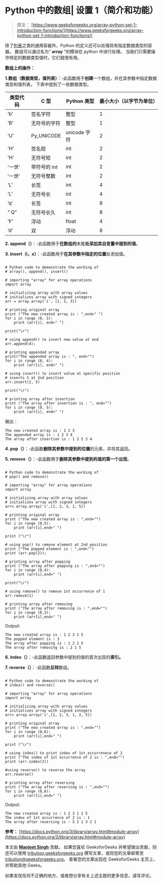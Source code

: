 # Python 中的数组| 设置 1（简介和功能）

> 原文： [https://www.geeksforgeeks.org/array-python-set-1-introduction-functions/](https://www.geeksforgeeks.org/array-python-set-1-introduction-functions/)

除了[列表](http://quiz.geeksforgeeks.org/python-set-3-strings-lists-tuples-iterations/)之类的通用容器外，Python 的定义还可以处理具有指定数据类型的容器。 数组可以通过名为“ **array** ”的模块在 python 中进行处理。 当我们只需要操作特定的数据类型值时，它们就很有用。

**数组上的操作：**

**1.数组（数据类型，值列表）**：-此函数用于**创建**一个数组，并在其参数中指定数据类型和值列表。 下表中提到了一些数据类型。

| 类型代码 | C 型 | Python 类型 | 最小大小（以字节为单位） |
| --- | --- | --- | --- |
| ‘b’ | 签名字符 | 整型 | 1 |
| ‘B’ | 无符号的字符 | 整型 | 1 |
| ‘U’ | Py_UNICODE | unicode 字符 | 2 |
| 'H' | 签名短 | int | 2 |
| 'H' | 无符号短 | int | 2 |
| '一世' | 带符号的 int | int | 2 |
| '一世' | 无符号整数 | int | 2 |
| ‘L’ | 长签 | int | 4 |
| ‘L’ | 无符号长 | int | 4 |
| ‘q’ | 长签 | int | 8 |
| “ Q” | 无符号长久 | int | 8 |
| 'F' | 浮动 | float | 4 |
| ‘d’ | 双 | 浮动 | 8 |

**2\. append（）**：-此函数用于**在数组的**末尾**处添加其自变量中提到的值**。

**3\. insert（i，x）**：-此函数用于**在其参数中指定的位置**处添加值。

```

# Python code to demonstrate the working of  
# array(), append(), insert() 

# importing "array" for array operations 
import array 

# initializing array with array values 
# initializes array with signed integers 
arr = array.array('i', [1, 2, 3])  

# printing original array 
print ("The new created array is : ",end=" ") 
for i in range (0, 3): 
    print (arr[i], end=" ") 

print("\r") 

# using append() to insert new value at end 
arr.append(4); 

# printing appended array 
print("The appended array is : ", end="") 
for i in range (0, 4): 
    print (arr[i], end=" ") 

# using insert() to insert value at specific position 
# inserts 5 at 2nd position 
arr.insert(2, 5) 

print("\r") 

# printing array after insertion 
print ("The array after insertion is : ", end="") 
for i in range (0, 5): 
    print (arr[i], end=" ") 

```

输出：

```
The new created array is : 1 2 3 
The appended array is : 1 2 3 4 
The array after insertion is : 1 2 5 3 4 

```

**4\. pop（）**：-此函数**删除其参数中提到的位置**的元素，并将其返回。

**5\. remove（）**：-此函数用于**删除其参数中提到的值的第一个出现**。

```

# Python code to demonstrate the working of  
# pop() and remove() 

# importing "array" for array operations 
import array 

# initializing array with array values 
# initializes array with signed integers 
arr= array.array('i',[1, 2, 3, 1, 5])  

# printing original array 
print ("The new created array is : ",end="") 
for i in range (0,5): 
    print (arr[i],end=" ") 

print ("\r") 

# using pop() to remove element at 2nd position 
print ("The popped element is : ",end="") 
print (arr.pop(2)); 

# printing array after popping 
print ("The array after popping is : ",end="") 
for i in range (0,4): 
    print (arr[i],end=" ") 

print("\r") 

# using remove() to remove 1st occurrence of 1 
arr.remove(1) 

# printing array after removing 
print ("The array after removing is : ",end="") 
for i in range (0,3): 
    print (arr[i],end=" ") 

```

Output:

```
The new created array is : 1 2 3 1 5 
The popped element is : 3
The array after popping is : 1 2 1 5 
The array after removing is : 2 1 5 

```

**6\. index（）**：-此函数返回参数中提到的值的首次出现的**索引。**

**7\. reverse（）**：-此函数**反转**数组。

```

# Python code to demonstrate the working of  
# index() and reverse() 

# importing "array" for array operations 
import array 

# initializing array with array values 
# initializes array with signed integers 
arr= array.array('i',[1, 2, 3, 1, 2, 5])  

# printing original array 
print ("The new created array is : ",end="") 
for i in range (0,6): 
    print (arr[i],end=" ") 

print ("\r") 

# using index() to print index of 1st occurrenece of 2 
print ("The index of 1st occurrence of 2 is : ",end="") 
print (arr.index(2)) 

#using reverse() to reverse the array 
arr.reverse() 

# printing array after reversing 
print ("The array after reversing is : ",end="") 
for i in range (0,6): 
    print (arr[i],end=" ") 

```

Output:

```
The new created array is : 1 2 3 1 2 5 
The index of 1st occurrence of 2 is : 1
The array after reversing is : 5 2 1 3 2 1

```

**参考：**
[https://docs.python.org/3/library/array.html#module-array](https://docs.python.org/3/library/array.html#module-array)

本文由 **[Manjeet Singh](https://auth.geeksforgeeks.org/profile.php?user=manjeet_04&list=practice)** 贡献。 如果您喜欢 GeeksforGeeks 并希望做出贡献，则还可以使用 [tribution.geeksforgeeks.org](http://www.contribute.geeksforgeeks.org) 撰写文章，或将您的文章邮寄至 tribution@geeksforgeeks.org。 查看您的文章出现在 GeeksforGeeks 主页上，并帮助其他 Geeks。

如果发现任何不正确的地方，或者想分享有关上述主题的更多信息，请写评论。